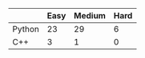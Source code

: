 |           | Easy  | Medium | Hard  |
|-----------|-------|--------|-------|
| Python    | 23    | 29     | 6     |
| C++       | 3     | 1      | 0     |